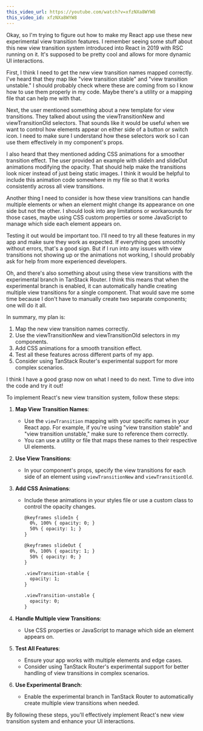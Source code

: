 ```yaml
---
this_video_url: https://youtube.com/watch?v=xfzNXa8WYW8
this_video_id: xfzNXa8WYW8
---
```

<think>
Okay, so I'm trying to figure out how to make my React app use these new experimental view transition features. I remember seeing some stuff about this new view transition system introduced into React in 2019 with RSC running on it. It's supposed to be pretty cool and allows for more dynamic UI interactions.

First, I think I need to get the new view transition names mapped correctly. I've heard that they map like "view transition stable" and "view transition unstable." I should probably check where these are coming from so I know how to use them properly in my code. Maybe there's a utility or a mapping file that can help me with that.

Next, the user mentioned something about a new template for view transitions. They talked about using the viewTransitionNew and viewTransitionOld selectors. That sounds like it would be useful when we want to control how elements appear on either side of a button or switch icon. I need to make sure I understand how these selectors work so I can use them effectively in my component's props.

I also heard that they mentioned adding CSS animations for a smoother transition effect. The user provided an example with slideIn and slideOut animations modifying the opacity. That should help make the transitions look nicer instead of just being static images. I think it would be helpful to include this animation code somewhere in my file so that it works consistently across all view transitions.

Another thing I need to consider is how these view transitions can handle multiple elements or when an element might change its appearance on one side but not the other. I should look into any limitations or workarounds for those cases, maybe using CSS custom properties or some JavaScript to manage which side each element appears on.

Testing it out would be important too. I'll need to try all these features in my app and make sure they work as expected. If everything goes smoothly without errors, that's a good sign. But if I run into any issues with view transitions not showing up or the animations not working, I should probably ask for help from more experienced developers.

Oh, and there's also something about using these view transitions with the experimental branch in TanStack Router. I think this means that when the experimental branch is enabled, it can automatically handle creating multiple view transitions for a single component. That would save me some time because I don't have to manually create two separate components; one will do it all.

In summary, my plan is:
1. Map the new view transition names correctly.
2. Use the viewTransitionNew and viewTransitionOld selectors in my components.
3. Add CSS animations for a smooth transition effect.
4. Test all these features across different parts of my app.
5. Consider using TanStack Router's experimental support for more complex scenarios.

I think I have a good grasp now on what I need to do next. Time to dive into the code and try it out!
</think>

To implement React's new view transition system, follow these steps:

1. **Map View Transition Names**:
   - Use the `viewTransition` mapping with your specific names in your React app. For example, if you're using "view transition stable" and "view transition unstable," make sure to reference them correctly.
   - You can use a utility or file that maps these names to their respective UI elements.

2. **Use View Transitions**:
   - In your component's props, specify the view transitions for each side of an element using `viewTransitionNew` and `viewTransitionOld`.

3. **Add CSS Animations**:
   - Include these animations in your styles file or use a custom class to control the opacity changes.
     ```html
     @keyframes slideIn {
       0%, 100% { opacity: 0; }
       50% { opacity: 1; }
     }

     @keyframes slideOut {
       0%, 100% { opacity: 1; }
       50% { opacity: 0; }
     }

     .viewTransition-stable {
       opacity: 1;
     }

     .viewTransition-unstable {
       opacity: 0;
     }
     ```

4. **Handle Multiple view Transitions**:
   - Use CSS properties or JavaScript to manage which side an element appears on.

5. **Test All Features**:
   - Ensure your app works with multiple elements and edge cases.
   - Consider using TanStack Router's experimental support for better handling of view transitions in complex scenarios.

6. **Use Experimental Branch**:
   - Enable the experimental branch in TanStack Router to automatically create multiple view transitions when needed.

By following these steps, you'll effectively implement React's new view transition system and enhance your UI interactions.
